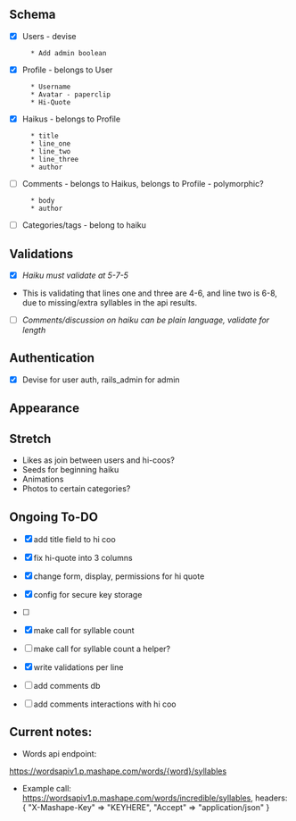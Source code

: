 ## Schema

- [x] Users - devise

        * Add admin boolean

- [x] Profile - belongs to User

        * Username
        * Avatar - paperclip
        * Hi-Quote

- [x] Haikus - belongs to Profile

        * title
        * line_one
        * line_two
        * line_three
        * author

- [ ] Comments - belongs to Haikus, belongs to Profile - polymorphic?

        * body
        * author

- [ ] Categories/tags - belong to haiku

## Validations

- [x]  _Haiku must validate at 5-7-5_
  * This is validating that lines one and three are 4-6, and line two is 6-8, due to missing/extra syllables in the api results.

- [ ]  _Comments/discussion on haiku can be plain language, validate for length_

## Authentication

- [x]  Devise for user auth, rails_admin for admin

## Appearance


## Stretch

  * Likes as join between users and hi-coos?
  * Seeds for beginning haiku
  * Animations
  * Photos to certain categories?


## Ongoing To-DO

- [x] add title field to hi coo

- [x] fix hi-quote into 3 columns

- [x] change form, display, permissions for hi quote

- [x] config for secure key storage

- [ ]

- [x] make call for syllable count

- [ ] make call for syllable count a helper?

- [x] write validations per line

- [ ] add comments db

- [ ] add comments interactions with hi coo



## Current notes:

* Words api endpoint:

https://wordsapiv1.p.mashape.com/words/{word}/syllables

* Example call:
https://wordsapiv1.p.mashape.com/words/incredible/syllables,
  headers:{
    "X-Mashape-Key" => "KEYHERE",
    "Accept" => "application/json"
  }
